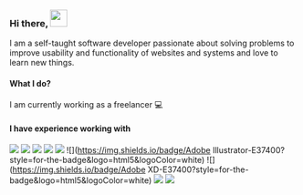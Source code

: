 ### Hi there, <img src="https://raw.githubusercontent.com/MartinHeinz/MartinHeinz/master/wave.gif" width="30px">

I am a self-taught software developer passionate about solving problems to improve usability and functionality of websites and systems and love to learn new things.

#### What I do?

I am currently working as a freelancer 💻

#### I have experience working with

![](https://img.shields.io/badge/HTML-E37400?style=for-the-badge&logo=html5&logoColor=white)
![](https://img.shields.io/badge/CSS-E37400?style=for-the-badge&logo=html5&logoColor=white)
![](https://img.shields.io/badge/JavaScript-E37400?style=for-the-badge&logo=html5&logoColor=white)
![](https://img.shields.io/badge/PHP-E37400?style=for-the-badge&logo=html5&logoColor=white)
![](https://img.shields.io/badge/CodeIgniter-E37400?style=for-the-badge&logo=html5&logoColor=white)
![](https://img.shields.io/badge/Adobe Illustrator-E37400?style=for-the-badge&logo=html5&logoColor=white)
![](https://img.shields.io/badge/Adobe XD-E37400?style=for-the-badge&logo=html5&logoColor=white)
![](https://img.shields.io/badge/Photoshop-E37400?style=for-the-badge&logo=html5&logoColor=white)
![](https://img.shields.io/badge/HTML-E37400?style=for-the-badge&logo=html5&logoColor=white)
